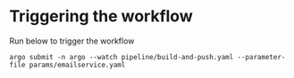 # Triggering the workflow

Run below to trigger the workflow
```
argo submit -n argo --watch pipeline/build-and-push.yaml --parameter-file params/emailservice.yaml
```